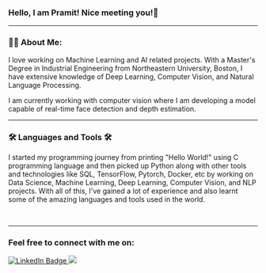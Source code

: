 ###  Hello, I am Pramit! Nice meeting you!👋

---
### 👨‍💻 About Me:
I love working on Machine Learning and AI related projects. With a Master's Degree in Industrial Engineering from Northeastern University, Boston, I have extensive knowledge of Deep Learning, Computer Vision, and Natural Language Processing. 

I am currently working with computer vision where I am developing a model capable of real-time face detection and depth estimation. 

<!--
**pramit910/pramit910** is a ✨ _special_ ✨ repository because its `README.md` (this file) appears on your GitHub profile.

Here are some ideas to get you started:

- 🔭 I’m currently working on ...
- 🌱 I’m currently learning ...
- 👯 I’m looking to collaborate on ...
- 🤔 I’m looking for help with ...
- 💬 Ask me about ...
- 📫 How to reach me: ...
- 😄 Pronouns: ...
- ⚡ Fun fact: ...
-->

---
### 🛠️ Languages and Tools 🛠️
I started my programming journey from printing "Hello World!" using C programming language and then picked up Python along with other tools and technologies like SQL, TensorFlow, Pytorch, Docker, etc by working on Data Science, Machine Learning, Deep Learning, Computer Vision, and NLP projects. With all of this, I've gained a lot of experience and also learnt some of the amazing languages and tools used in the world. 
<div>
  <img="https://github.com/devicons/devicon/blob/master/icons/python/python-original.svg" title="Python" alt="Python" width="40" height="40"/> &nbsp;
  <img="https://github.com/devicons/devicon/blob/master/icons/c/c-original.svg" title="C" alt="C" width="40" height="40"/> &nbsp;
  <img="https://github.com/devicons/devicon/blob/master/icons/matlab/matlab-original.svg" title="MATLAB" alt="MATLAB" width="40" height="40"/> &nbsp;
  <img="https://github.com/devicons/devicon/blob/master/icons/mysql/mysql-original-wordmark.svg" title="MySQL" alt="MySQL" width="40" height="40"/> &nbsp;
  <img="https://github.com/devicons/devicon/blob/master/icons/postgresql/postgresql-original-wordmark.svg" title="PostgreSQL" alt="PostgreSQL" width="40" height="40"/> &nbsp;
  <img="https://github.com/devicons/devicon/blob/master/icons/git/git-original-wordmark.svg" title="Git" alt="Git" width="40" height="40"/> &nbsp;
  <img="https://github.com/devicons/devicon/blob/master/icons/docker/docker-original-wordmark.svg" title="Docker" alt="Docker" width="40" height="40"/> &nbsp;
  <img="https://github.com/devicons/devicon/blob/master/icons/tensorflow/tensorflow-original.svg" title="TensorFlow" alt="TensorFlow" width="40" height="40"/> &nbsp;
  <img="https://github.com/devicons/devicon/blob/master/icons/pytorch/pytorch-original-wordmark.svg" title="PyTorch" alt="PyTorch" width="40" height="40"/> &nbsp;
</div>

---
### Feel free to connect with me on:
<div id="badges">
  <a href="https://www.linkedin.com/in/pramit-yeole/">
    <img src="https://img.shields.io/badge/LinkedIn-blue?style=for-the-badge&logo=linkedin&logoColor=white" alt="LinkedIn Badge"/>
  </a>
  <a href="mailto:pramit998@gmail.com">
    <img src="https://img.shields.io/badge/Gmail-D14836?style=for-the-badge&logo=gmail&logoColor=white"/>
  </a>
</div>
